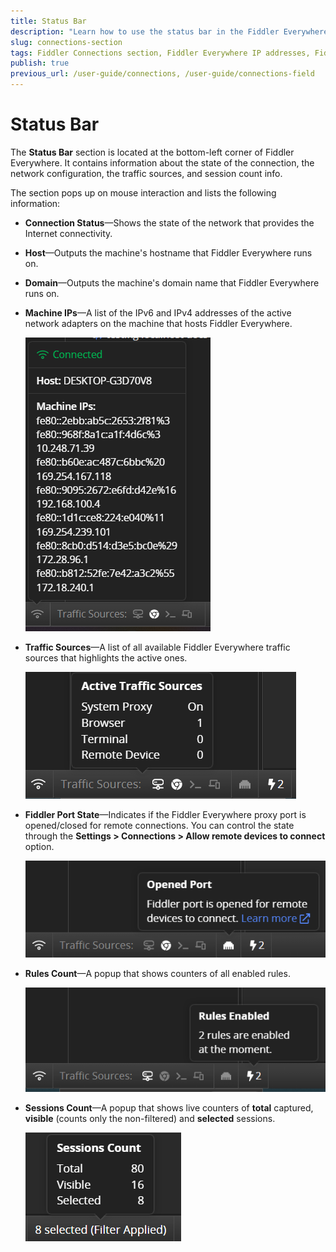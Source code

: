 ```yaml
---
title: Status Bar
description: "Learn how to use the status bar in the Fiddler Everywhere web-debugging HTTP-proxy client."
slug: connections-section
tags: Fiddler Connections section, Fiddler Everywhere IP addresses, Fiddler Everywhere active network
publish: true
previous_url: /user-guide/connections, /user-guide/connections-field
---
```


# Status Bar

The **Status Bar** section is located at the bottom-left corner of Fiddler Everywhere. It contains information about the state of the connection, the network configuration, the traffic sources, and session count info.

The section pops up on mouse interaction and lists the following information:

- **Connection Status**&mdash;Shows the state of the network that provides the Internet connectivity.

- **Host**&mdash;Outputs the machine's hostname that Fiddler Everywhere runs on.

- **Domain**&mdash;Outputs the machine's domain name that Fiddler Everywhere runs on.

- **Machine IPs**&mdash;A list of the IPv6 and IPv4 addresses of the active network adapters on the machine that hosts Fiddler Everywhere.

    ![The connection status section](../images/status-bar/connection-details.png)

- **Traffic Sources**&mdash;A list of all available Fiddler Everywhere traffic sources that highlights the active ones.

    ![The connection status section](../images/status-bar/traffic-sources.png)

- **Fiddler Port State**&mdash;Indicates if the Fiddler Everywhere proxy port is opened/closed for remote connections. You can control the state through the **Settings > Connections > Allow remote devices to connect** option.

    ![State of the Fiddler port](../images/status-bar/remote-connections-status.png)

- **Rules Count**&mdash;A popup that shows counters of all enabled rules.

    ![The rules count section](../images/status-bar/rules-count.png)

- **Sessions Count**&mdash;A popup that shows live counters of **total** captured, **visible** (counts only the non-filtered) and **selected** sessions.

    ![The sessions count section](../images/status-bar/sessions-count.png)
